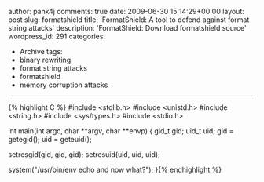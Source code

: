 author: pank4j
comments: true
date: 2009-06-30 15:14:29+00:00
layout: post
slug: formatshield
title: 'FormatShield: A tool to defend against format string attacks'
description: 'FormatShield: Download formatshield source'
wordpress_id: 291
categories:
- Archive
tags:
- binary rewriting
- format string attacks
- formatshield
- memory corruption attacks
---


{% highlight C %}
#include <stdlib.h>
#include <unistd.h>
#include <string.h>
#include <sys/types.h>
#include <stdio.h>

int main(int argc, char **argv, char **envp)
{
  gid_t gid;
  uid_t uid;
  gid = getegid();
  uid = geteuid();

  setresgid(gid, gid, gid);
  setresuid(uid, uid, uid);

  system("/usr/bin/env echo and now what?");
}{% endhighlight %}
